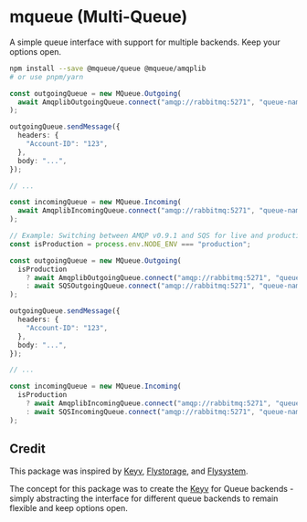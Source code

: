 # mqueue (Multi-Queue)

A simple queue interface with support for multiple backends. Keep your options
open.

```bash
npm install --save @mqueue/queue @mqueue/amqplib
# or use pnpm/yarn
```

```ts
const outgoingQueue = new MQueue.Outgoing(
  await AmqplibOutgoingQueue.connect("amqp://rabbitmq:5271", "queue-name"),
);

outgoingQueue.sendMessage({
  headers: {
    "Account-ID": "123",
  },
  body: "...",
});

// ...

const incomingQueue = new MQueue.Incoming(
  await AmqplibIncomingQueue.connect("amqp://rabbitmq:5271", "queue-name"),
);
```

```ts
// Example: Switching between AMQP v0.9.1 and SQS for live and production
const isProduction = process.env.NODE_ENV === "production";

const outgoingQueue = new MQueue.Outgoing(
  isProduction
    ? await AmqplibOutgoingQueue.connect("amqp://rabbitmq:5271", "queue-name")
    : await SQSOutgoingQueue.connect("amqp://rabbitmq:5271", "queue-name"),
);

outgoingQueue.sendMessage({
  headers: {
    "Account-ID": "123",
  },
  body: "...",
});

// ...

const incomingQueue = new MQueue.Incoming(
  isProduction
    ? await AmqplibIncomingQueue.connect("amqp://rabbitmq:5271", "queue-name")
    : await SQSIncomingQueue.connect("amqp://rabbitmq:5271", "queue-name"),
);
```

## Credit

This package was inspired by [Keyv](https://github.com/jaredwray/keyv),
[Flystorage](https://github.com/duna-oss/flystorage), and
[Flysystem](https://flysystem.thephpleague.com).

The concept for this package was to create the
[Keyv](https://github.com/jaredwray/keyv) for Queue backends - simply
abstracting the interface for different queue backends to remain flexible and
keep options open.

